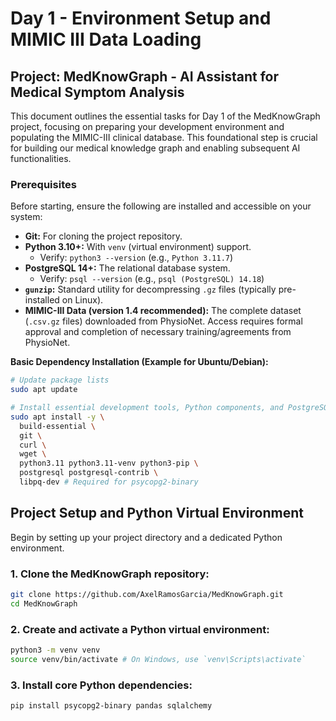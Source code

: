 # Day 1 - Environment Setup and MIMIC III Data Loading

## Project: MedKnowGraph - AI Assistant for Medical Symptom Analysis

This document outlines the essential tasks for Day 1 of the MedKnowGraph project, focusing on preparing your development environment and populating the MIMIC-III clinical database. This foundational step is crucial for building our medical knowledge graph and enabling subsequent AI functionalities.

### Prerequisites

Before starting, ensure the following are installed and accessible on your system:

* **Git:** For cloning the project repository.
* **Python 3.10+:** With `venv` (virtual environment) support.
    * Verify: `python3 --version` (e.g., `Python 3.11.7`)
* **PostgreSQL 14+:** The relational database system.
    * Verify: `psql --version` (e.g., `psql (PostgreSQL) 14.18`)
* **`gunzip`:** Standard utility for decompressing `.gz` files (typically pre-installed on Linux).
* **MIMIC-III Data (version 1.4 recommended):** The complete dataset (`.csv.gz` files) downloaded from PhysioNet. Access requires formal approval and completion of necessary training/agreements from PhysioNet.

**Basic Dependency Installation (Example for Ubuntu/Debian):**

```bash
# Update package lists
sudo apt update

# Install essential development tools, Python components, and PostgreSQL
sudo apt install -y \
  build-essential \
  git \
  curl \
  wget \
  python3.11 python3.11-venv python3-pip \
  postgresql postgresql-contrib \
  libpq-dev # Required for psycopg2-binary
```
## Project Setup and Python Virtual Environment

Begin by setting up your project directory and a dedicated Python environment.

### 1. Clone the MedKnowGraph repository:
```bash
git clone https://github.com/AxelRamosGarcia/MedKnowGraph.git
cd MedKnowGraph
```

### 2. Create and activate a Python virtual environment:
```bash
python3 -m venv venv
source venv/bin/activate # On Windows, use `venv\Scripts\activate`
```

### 3. Install core Python dependencies:
```bash
pip install psycopg2-binary pandas sqlalchemy
```

